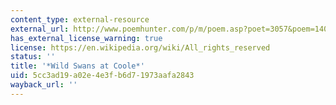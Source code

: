 ```yaml
---
content_type: external-resource
external_url: http://www.poemhunter.com/p/m/poem.asp?poet=3057&poem=14059
has_external_license_warning: true
license: https://en.wikipedia.org/wiki/All_rights_reserved
status: ''
title: '*Wild Swans at Coole*'
uid: 5cc3ad19-a02e-4e3f-b6d7-1973aafa2843
wayback_url: ''
---
```

